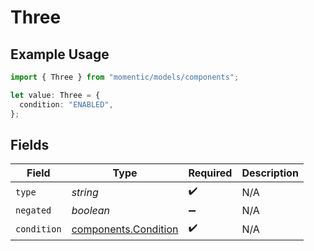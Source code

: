 # Three

## Example Usage

```typescript
import { Three } from "momentic/models/components";

let value: Three = {
  condition: "ENABLED",
};
```

## Fields

| Field                                                        | Type                                                         | Required                                                     | Description                                                  |
| ------------------------------------------------------------ | ------------------------------------------------------------ | ------------------------------------------------------------ | ------------------------------------------------------------ |
| `type`                                                       | *string*                                                     | :heavy_check_mark:                                           | N/A                                                          |
| `negated`                                                    | *boolean*                                                    | :heavy_minus_sign:                                           | N/A                                                          |
| `condition`                                                  | [components.Condition](../../models/components/condition.md) | :heavy_check_mark:                                           | N/A                                                          |